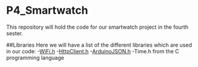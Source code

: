 # P4_Smartwatch
 This repository will hold the code for our smartwatch project in the fourth sester.

 ##Libraries
 Here we will have a list of the different libraries which are used in our code:
    -[WiFi.h](https://github.com/arduino-libraries/WiFi)
    -[HttpClient.h](https://github.com/amcewen/HttpClient)
    -[ArduinoJSON.h](https://github.com/bblanchon/ArduinoJson)
    -Time.h from the C programming language

